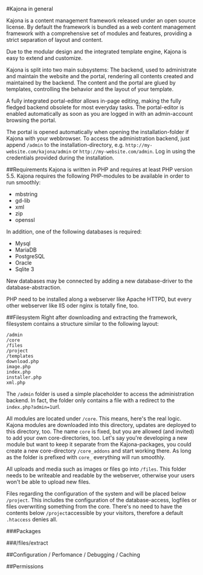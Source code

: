 
#Kajona in general

Kajona is a content management framework released under an open source license.
By default the framework is bundled as a web content management framework with a comprehensive set of modules and features, providing a strict separation of layout and content.

Due to the modular design and the integrated template engine, Kajona is easy to extend and customize.

Kajona is split into two main subsystems:
The backend, used to administrate and maintain the website and the portal, rendering all contents created and maintained by the backend.
The content and the portal are glued by templates, controlling the behavior and the layout of your template.

A fully integrated portal-editor allows in-page editing, making the fully fledged backend obsolete for most everyday tasks. The portal-editor is enabled automatically as soon as you are logged in with an admin-account browsing the portal.

The portal is opened automatically when opening the installation-folder if Kajona with your webbrowser. To access the administration backend, just append ```/admin``` to the installation-directory, e.g. ```http://my-website.com/kajona/admin``` or ```http://my-website.com/admin```. Log in using the credentials provided during the installation.


##Requirements
Kajona is written in PHP and requires at least PHP version 5.5. Kajona requires the following PHP-modules to be available in order to run smoothly:

* mbstring
* gd-lib
* xml
* zip
* openssl

In addition, one of the following databases is required:

* Mysql
* MariaDB
* PostgreSQL
* Oracle
* Sqlite 3

New databases may be connected by adding a new database-driver to the database-abstraction.

PHP need to be installed along a webserver like Apache HTTPD, but every other webserver like IIS oder nginx is totally fine, too.



##Filesystem
Right after downloading and extracting the framework, filesystem contains a structure similar to the following layout:

	/admin
	/core
	/files
	/project
	/templates
	download.php
	image.php
	index.php
	installer.php
	xml.php
	
The ```/admin``` folder is used a simple placeholder to access the administration backend. In fact, the folder only contains a file with a redirect to the ```index.php?admin=1```url.

All modules are located under ```/core```. This means, here's the real logic. Kajona modules are downloaded into this directory, updates are deployed to this directory, too. The name ```core``` is fixed, but you are allowed (and invited) to add your own core-directories, too. Let's say you're developing a new module but want to keep it separate from the Kajona-packages, you could create a new core-directory ```/core_addons``` and start working there. As long as the folder is prefixed with ```core_``` everything will run smoothly.

All uploads and media such as images or files go into ```/files```. This folder needs to be writeable and readable by the webserver, otherwise your users won't be able to upload new files.

Files regarding the configuration of the system and  will be placed below ```/project```. This includes the configuration of the database-access, logfiles or files overwriting something from the core. There's no need to have the contents below ```/project```accessible by your visitors, therefore a default ```.htaccess``` denies all.

###Packages

###/files/extract



##Configuration / Perfomance / Debugging / Caching

##Permissions

